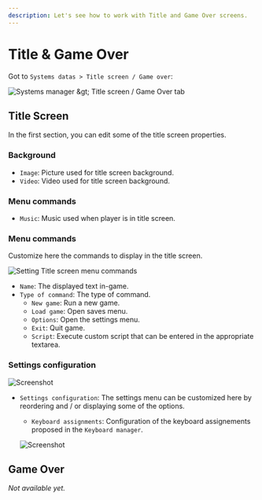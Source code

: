 ```yaml
---
description: Let's see how to work with Title and Game Over screens.
---
```


# Title & Game Over

Got to `Systems datas > Title screen / Game over`:

![Systems manager &amp;gt; Title screen / Game Over tab](https://rpg-paper-maker.github.io/basics/img/title-screen-game-over.png)

## Title Screen <a id="title-screen"></a>

In the first section, you can edit some of the title screen properties.

### Background <a id="background"></a>

* `Image`: Picture used for title screen background.
* `Video`: Video used for title screen background.

### Menu commands <a id="menu-commands"></a>

* `Music`: Music used when player is in title screen.

### Menu commands <a id="menu-commands_1"></a>

Customize here the commands to display in the title screen.

![Setting Title screen menu commands](https://rpg-paper-maker.github.io/basics/img/title-commands.png)

* `Name`: The displayed text in-game.
* `Type of command`: The type of command.
  * `New game`: Run a new game.
  * `Load game`: Open saves menu.
  * `Options`: Open the settings menu.
  * `Exit`: Quit game.
  * `Script`: Execute custom script that can be entered in the appropriate textarea.

### Settings configuration <a id="settings-configuration"></a>

![Screenshot](https://rpg-paper-maker.github.io/basics/img/settings-menu.png)

* `Settings configuration`: The settings menu can be customized here by reordering and / or displaying some of the options.

  * `Keyboard assignments`: Configuration of the keyboard assignements proposed in the `Keyboard manager`.

  ![Screenshot](https://rpg-paper-maker.github.io/basics/img/keyboard-assignments.png)

## Game Over <a id="game-over"></a>

_Not available yet._

